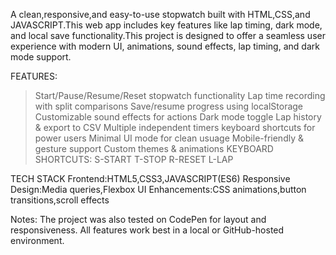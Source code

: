 A clean,responsive,and easy-to-use stopwatch built with HTML,CSS,and JAVASCRIPT.This web app includes key features like lap timing, dark mode, and local save functionality.This project is designed to offer a seamless user experience with modern UI, animations, sound effects, lap timing, and dark mode support.

FEATURES:
> Start/Pause/Resume/Reset stopwatch functionality
> Lap time recording with split comparisons
> Save/resume progress using localStorage
> Customizable sound effects for actions
> Dark mode toggle
> Lap history & export to CSV
> Multiple independent timers
> keyboard shortcuts for power users
> Minimal UI mode for clean usuage
> Mobile-friendly & gesture support
> Custom themes & animations
> KEYBOARD SHORTCUTS:
> S-START
> T-STOP
> R-RESET
> L-LAP

TECH STACK
Frontend:HTML5,CSS3,JAVASCRIPT(ES6)
Responsive Design:Media queries,Flexbox
UI Enhancements:CSS animations,button transitions,scroll effects


Notes: The project was also tested on CodePen for layout and responsiveness. All features work best in a local or GitHub-hosted environment.

